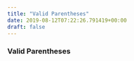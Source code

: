 ```yaml
---
title: "Valid Parentheses"
date: 2019-08-12T07:22:26.791419+00:00
draft: false
---
```


### Valid Parentheses
